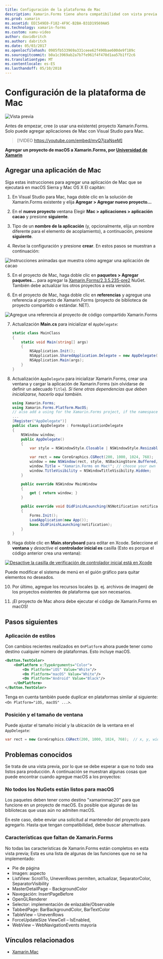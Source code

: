 ```yaml
---
title: Configuración de la plataforma de Mac
description: Xamarin.Forms tiene ahora compatibilidad con vista previa para la plataforma de Mac
ms.prod: xamarin
ms.assetid: EEC549E0-F182-4F9C-B2BA-B31D19569AA5
ms.technology: xamarin-forms
ms.custom: xamu-video
author: davidbritch
ms.author: dabritch
ms.date: 05/03/2017
ms.openlocfilehash: 0985fb533969a331ceee62f490bae600de9f189c
ms.sourcegitcommit: b0a1c3969ab2a7b7fe961f4f470d1aa57b1ff2c6
ms.translationtype: MT
ms.contentlocale: es-ES
ms.lasthandoff: 05/10/2018
---
```

# <a name="mac-platform-setup"></a>Configuración de la plataforma de Mac

![Vista previa](~/media/shared/preview.png)

Antes de empezar, cree (o usar una existente) proyecto Xamarin.Forms.
Solo puede agregar aplicaciones de Mac con Visual Studio para Mac.

> [!VIDEO https://youtube.com/embed/mvQ7jzaNseM]

**Agregar un proyecto de macOS a Xamarin.Forms, por [Universidad de Xamarin](https://university.xamarin.com/)**

## <a name="adding-a-mac-app"></a>Agregar una aplicación de Mac

Siga estas instrucciones para agregar una aplicación de Mac que se ejecutará en macOS Sierra y Mac OS X El capitán:

1. En Visual Studio para Mac, haga doble clic en la solución de Xamarin.Forms existente y elija **Agregar > Agregar nuevo proyecto...**

2. En el **nuevo proyecto** ventana Elegir **Mac > aplicaciones > aplicación cacao** y presione **siguiente**.

3. Tipo de un **nombre de la aplicación** (y, opcionalmente, elija un nombre diferente para el elemento de acoplamiento), a continuación, presione **siguiente**.

4. Revise la configuración y presione **crear**. En estos pasos se muestran a continuación:

  ![Instrucciones animadas que muestra cómo agregar una aplicación de cacao](mac-images/add-macos-proj.gif)

5. En el proyecto de Mac, haga doble clic en **paquetes > Agregar paquetes...**  para agregar la [Xamarin.Forms/2.3.5.235-pre2](https://www.nuget.org/packages/Xamarin.Forms/2.3.5.235-pre2) NuGet. También debe actualizar los otros proyectos a esta versión.

6. En el proyecto de Mac, haga doble clic en **referencias** y agregue una referencia al proyecto de Xamarin.Forms (proyecto de biblioteca de proyecto compartido o estándar. NET).

  ![Agregue una referencia al proyecto de código compartido Xamarin.Forms](mac-images/references-sml.png)

7. Actualización **Main.cs** para inicializar el `AppDelegate`:

    ```csharp
    static class MainClass
    {
        static void Main(string[] args)
        {
            NSApplication.Init();
            NSApplication.SharedApplication.Delegate = new AppDelegate(); // add this line
            NSApplication.Main(args);
        }
    }
    ```

8. Actualización `AppDelegate` para inicializar Xamarin.Forms, crear una ventana y cargar la aplicación de Xamarin.Forms (sin olvidarse de definir un adecuado `Title`). _Si tiene otras dependencias que deben inicializarse, hacerlo aquí también._

    ```csharp
    using Xamarin.Forms;
    using Xamarin.Forms.Platform.MacOS;
    // also add a using for the Xamarin.Forms project, if the namespace is different to this file
    ...
    [Register("AppDelegate")]
    public class AppDelegate : FormsApplicationDelegate
    {
        NSWindow window;
        public AppDelegate()
        {
            var style = NSWindowStyle.Closable | NSWindowStyle.Resizable | NSWindowStyle.Titled;

            var rect = new CoreGraphics.CGRect(200, 1000, 1024, 768);
            window = new NSWindow(rect, style, NSBackingStore.Buffered, false);
            window.Title = "Xamarin.Forms on Mac!"; // choose your own Title here
            window.TitleVisibility = NSWindowTitleVisibility.Hidden;
        }

        public override NSWindow MainWindow
        {
            get { return window; }
        }

        public override void DidFinishLaunching(NSNotification notification)
        {
            Forms.Init();
            LoadApplication(new App());
            base.DidFinishLaunching(notification);
        }
    }
    ```

9. Haga doble clic en **Main.storyboard** para editar en Xcode. Seleccione el **ventana** y _desactive_ el **controlador inicial es** casilla (Esto es porque el código anterior crea una ventana):

  [![Desactive la casilla de verificación de controlador inicial está en Xcode](mac-images/xcode-init-controller-sml.png)](mac-images/xcode-init-controller.png#lightbox)

  Puede modificar el sistema de menú en el guión gráfico para quitar elementos no deseados.

10. Por último, agregue los recursos locales (p. ej. archivos de imagen) de los proyectos existentes de plataforma que son necesarios.

11. ¡El proyecto de Mac ahora debe ejecutar el código de Xamarin.Forms en macOS!

## <a name="next-steps"></a>Pasos siguientes

### <a name="styling"></a>Aplicación de estilos

Con cambios recientes realizados en `OnPlatform` ahora puede tener como destino cualquier número de plataformas. Esto incluye macOS.

```xml
<Button.TextColor>
    <OnPlatform x:TypeArguments="Color">
        <On Platform="iOS" Value="White"/>
        <On Platform="macOS" Value="White"/>
        <On Platform="Android" Value="Black"/>
    </OnPlatform>
</Button.TextColor>
```

Tenga en cuenta también puede duplicar en plataformas similar al siguiente: `<On Platform="iOS, macOS" ...>`.

### <a name="window-size-and-position"></a>Posición y el tamaño de ventana

Puede ajustar el tamaño inicial y la ubicación de la ventana en el `AppDelegate`:

```csharp
var rect = new CoreGraphics.CGRect(200, 1000, 1024, 768);  // x, y, width, height
```

## <a name="known-issues"></a>Problemas conocidos

Se trata de una vista previa, por lo que se debe esperar a que no todo sea listos para producción. A continuación se muestran algunas cosas que puede encontrar cuando agregue macOS a los proyectos:

### <a name="not-all-nugets-are-ready-for-macos"></a>No todos los NuGets están listos para macOS

Los paquetes deben tener como destino "xamarinmac20" para que funcione en un proyecto de macOS. Es posible que algunas de las bibliotecas que usas aún no admiten macOS.

En este caso, debe enviar una solicitud al mantenedor del proyecto para agregarlo. Hasta que tengan compatibilidad, debe buscar alternativas.

### <a name="missing-xamarinforms-features"></a>Características que faltan de Xamarin.Forms

No todas las características de Xamarin.Forms están completos en esta vista previa; Esta es una lista de algunas de las funciones que no se ha implementado:

* Pie de página
* Imagen: aspecto
* ListView: ScrollTo, UnevenRows permiten, actualizar, SeparatorColor, SeparatorVisibility
* MasterDetailPage – BackgroundColor
* Navegación: InsertPageBefore
* OpenGLRenderer
* Selector: implementación de enlazable/Observable
* TabbedPage: BarBackgroundColor, BarTextColor
* TableView – UnevenRows
* ForceUpdateSize ViewCell – IsEnabled,
* WebView – WebNavigationEvents mayoría


## <a name="related-links"></a>Vínculos relacionados

- [Xamarin.Mac](~/mac/index.yml)
